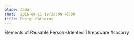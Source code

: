```yaml
---
place: Zadar
shot:  2016-09-11 17:38:09 +0000
title: Design Patterns
---
```


Elements of Reusable Person-Oriented Threadware #sosorry

